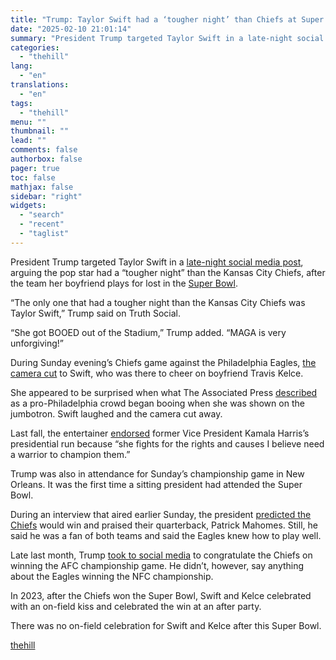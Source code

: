 ```yaml
---
title: "Trump: Taylor Swift had a ‘tougher night’ than Chiefs at Super Bowl"
date: "2025-02-10 21:01:14"
summary: "President Trump targeted Taylor Swift in a late-night social media post, arguing the pop star had a “tougher night” than the Kansas City Chiefs, after the team her boyfriend plays for lost in the Super Bowl. “The only one that had a tougher night than the Kansas City Chiefs was..."
categories:
  - "thehill"
lang:
  - "en"
translations:
  - "en"
tags:
  - "thehill"
menu: ""
thumbnail: ""
lead: ""
comments: false
authorbox: false
pager: true
toc: false
mathjax: false
sidebar: "right"
widgets:
  - "search"
  - "recent"
  - "taglist"
---
```


President Trump targeted Taylor Swift in a [late-night social media post](https://truthsocial.com/@realDonaldTrump/posts/113977646169606601), arguing the pop star had a “tougher night” than the Kansas City Chiefs, after the team her boyfriend plays for lost in the [Super Bowl](https://thehill.com/homenews/5134752-live-updates-elon-musk-donald-trump-budget-dodge-treasury/).

“The only one that had a tougher night than the Kansas City Chiefs was Taylor Swift,” Trump said on Truth Social.

“She got BOOED out of the Stadium,” Trump added. “MAGA is very unforgiving!”

During Sunday evening’s Chiefs game against the Philadelphia Eagles, [the camera cut](https://www.mediaite.com/sports/taylor-swift-reacts-to-boos-after-shes-shown-on-jumbotron-at-super-bowl-lix/) to Swift, who was there to cheer on boyfriend Travis Kelce.

She appeared to be surprised when what The Associated Press [described](https://apnews.com/article/super-bowl-taylor-swift-travis-kelce-35c7b3b896c226566e4afa0baa7b69c5) as a pro-Philadelphia crowd began booing when she was shown on the jumbotron. Swift laughed and the camera cut away.

Last fall, the entertainer [endorsed](https://thehill.com/blogs/in-the-know/4873232-taylor-swift-endorses-kamala-harris/) former Vice President Kamala Harris’s presidential run because “she fights for the rights and causes I believe need a warrior to champion them.”

Trump was also in attendance for Sunday’s championship game in New Orleans. It was the first time a sitting president had attended the Super Bowl.

During an interview that aired earlier Sunday, the president [predicted the Chiefs](https://thehill.com/blogs/blog-briefing-room/5108224-donald-trump-kansas-city-chiefs-philadelphia-eagles/) would win and praised their quarterback, Patrick Mahomes. Still, he said he was a fan of both teams and said the Eagles knew how to play well.

Late last month, Trump [took to social media](https://thehill.com/blogs/blog-briefing-room/5108224-donald-trump-kansas-city-chiefs-philadelphia-eagles/) to congratulate the Chiefs on winning the AFC championship game. He didn’t, however, say anything about the Eagles winning the NFC championship.

In 2023, after the Chiefs won the Super Bowl, Swift and Kelce celebrated with an on-field kiss and celebrated the win at an after party.

There was no on-field celebration for Swift and Kelce after this Super Bowl.

[thehill](https://thehill.com/blogs/blog-briefing-room/5135734-taylor-swift-donald-trump-super-bowl/)
